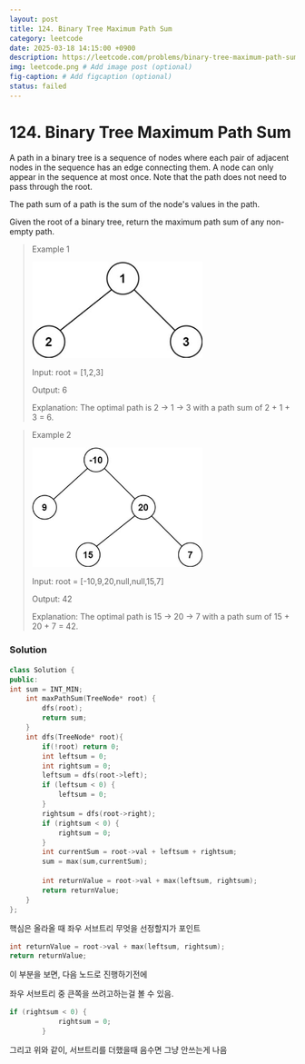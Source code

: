 ```yaml
---
layout: post
title: 124. Binary Tree Maximum Path Sum
category: leetcode
date: 2025-03-18 14:15:00 +0900
description: https://leetcode.com/problems/binary-tree-maximum-path-sum/description/
img: leetcode.png # Add image post (optional)
fig-caption: # Add figcaption (optional)
status: failed
---
```


# 124. Binary Tree Maximum Path Sum

A path in a binary tree is a sequence of nodes where each pair of adjacent nodes in the sequence has an edge connecting them. A node can only appear in the sequence at most once. Note that the path does not need to pass through the root.

The path sum of a path is the sum of the node's values in the path.

Given the root of a binary tree, return the maximum path sum of any non-empty path.

 

> Example 1
>
> <img src="../imgs/124-1.jpg" alt="124-1" width="300"/>
> 
> Input: root = [1,2,3]
> 
> Output: 6
> 
> Explanation: The optimal path is 2 -> 1 -> 3 with a path sum of 2 + 1 + 3 = 6.

> Example 2
>
> <img src="../imgs/124-2.jpg" alt="124-2" width="300"/>
> 
> Input: root = [-10,9,20,null,null,15,7]
> 
> Output: 42
> 
> Explanation: The optimal path is 15 -> 20 -> 7 with a path sum of 15 + 20 + 7 = 42.


### Solution
```cpp
class Solution {
public:
int sum = INT_MIN;
    int maxPathSum(TreeNode* root) {
        dfs(root);
        return sum;
    }
    int dfs(TreeNode* root){
        if(!root) return 0;
        int leftsum = 0;
        int rightsum = 0;
        leftsum = dfs(root->left);
        if (leftsum < 0) {
            leftsum = 0;
        }
        rightsum = dfs(root->right);
        if (rightsum < 0) {
            rightsum = 0;
        }
        int currentSum = root->val + leftsum + rightsum;
        sum = max(sum,currentSum);

        int returnValue = root->val + max(leftsum, rightsum);
        return returnValue;
    }
};
```

핵심은 올라올 때 좌우 서브트리 무엇을 선정할지가 포인트

```cpp
int returnValue = root->val + max(leftsum, rightsum);
return returnValue;
```

이 부분을 보면, 다음 노드로 진행하기전에 

좌우 서브트리 중 큰쪽을 쓰려고하는걸 볼 수 있음.

```cpp
if (rightsum < 0) {
            rightsum = 0;
        }
```
그리고 위와 같이, 서브트리를 더했을때 음수면 그냥 안쓰는게 나음 



